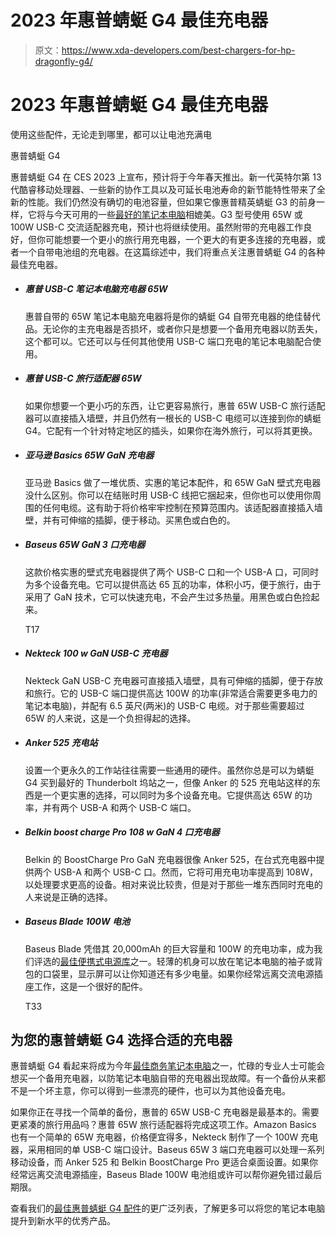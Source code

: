 # 2023 年惠普蜻蜓 G4 最佳充电器

> 原文：<https://www.xda-developers.com/best-chargers-for-hp-dragonfly-g4/>

# 2023 年惠普蜻蜓 G4 最佳充电器

使用这些配件，无论走到哪里，都可以让电池充满电

惠普蜻蜓 G4

惠普蜻蜓 G4 在 CES 2023 上宣布，预计将于今年春天推出。新一代英特尔第 13 代酷睿移动处理器、一些新的协作工具以及可延长电池寿命的新节能特性带来了全新的性能。我们仍然没有确切的电池容量，但如果它像惠普精英蜻蜓 G3 的前身一样，它将与今天可用的一些[最好的笔记本电脑](https://www.xda-developers.com/best-laptops/)相媲美。G3 型号使用 65W 或 100W USB-C 交流适配器充电，预计也将继续使用。虽然附带的充电器工作良好，但你可能想要一个更小的旅行用充电器，一个更大的有更多连接的充电器，或者一个自带电池组的充电器。在这篇综述中，我们将重点关注惠普蜻蜓 G4 的各种最佳充电器。

*   ##### 惠普 USB-C 笔记本电脑充电器 65W

    惠普自带的 65W 笔记本电脑充电器将是你的蜻蜓 G4 自带充电器的绝佳替代品。无论你的主充电器是否损坏，或者你只是想要一个备用充电器以防丢失，这个都可以。它还可以与任何其他使用 USB-C 端口充电的笔记本电脑配合使用。

*   ##### 惠普 USB-C 旅行适配器 65W

    如果你想要一个更小巧的东西，让它更容易旅行，惠普 65W USB-C 旅行适配器可以直接插入墙壁，并且仍然有一根长的 USB-C 电缆可以连接到你的蜻蜓 G4。它配有一个针对特定地区的插头，如果你在海外旅行，可以将其更换。

*   ##### 亚马逊 Basics 65W GaN 充电器

    亚马逊 Basics 做了一堆优质、实惠的笔记本配件，和 65W GaN 壁式充电器没什么区别。你可以在结账时用 USB-C 线把它捆起来，但你也可以使用你周围的任何电缆。这有助于将价格牢牢控制在预算范围内。该适配器直接插入墙壁，并有可伸缩的插脚，便于移动。买黑色或白色的。

*   ##### Baseus 65W GaN 3 口充电器

    这款价格实惠的壁式充电器提供了两个 USB-C 口和一个 USB-A 口，可同时为多个设备充电。它可以提供高达 65 瓦的功率，体积小巧，便于旅行，由于采用了 GaN 技术，它可以快速充电，不会产生过多热量。用黑色或白色捡起来。

    T17
*   ##### Nekteck 100 w GaN USB-C 充电器

    Nekteck GaN USB-C 充电器可直接插入墙壁，具有可伸缩的插脚，便于存放和旅行。它的 USB-C 端口提供高达 100W 的功率(非常适合需要更多电力的笔记本电脑)，并配有 6.5 英尺(两米)的 USB-C 电缆。对于那些需要超过 65W 的人来说，这是一个负担得起的选择。

*   ##### Anker 525 充电站

    设置一个更永久的工作站往往需要一些通用的硬件。虽然你总是可以为蜻蜓 G4 买到最好的 Thunderbolt 坞站之一，但像 Anker 的 525 充电站这样的东西是一个更实惠的选择，可以同时为多个设备充电。它提供高达 65W 的功率，并有两个 USB-A 和两个 USB-C 端口。

*   ##### Belkin boost charge Pro 108 w GaN 4 口充电器

    Belkin 的 BoostCharge Pro GaN 充电器很像 Anker 525，在台式充电器中提供两个 USB-A 和两个 USB-C 口。然而，它将可用充电功率提高到 108W，以处理要求更高的设备。相对来说比较贵，但是对于那些一堆东西同时充电的人来说是正确的选择。

*   ##### Baseus Blade 100W 电池

    Baseus Blade 凭借其 20,000mAh 的巨大容量和 100W 的充电功率，成为我们评选的[最佳便携式电源库](https://www.xda-developers.com/best-portable-chargers/)之一。轻薄的机身可以放在笔记本电脑的袖子或背包的口袋里，显示屏可以让你知道还有多少电量。如果你经常远离交流电源插座工作，这是一个很好的配件。

    T33

## 为您的惠普蜻蜓 G4 选择合适的充电器

惠普蜻蜓 G4 看起来将成为今年[最佳商务笔记本电脑](https://www.xda-developers.com/best-business-laptops/)之一，忙碌的专业人士可能会想买一个备用充电器，以防笔记本电脑自带的充电器出现故障。有一个备份从来都不是一个坏主意，你可以得到一些漂亮的硬件，也可以为其他设备充电。

如果你正在寻找一个简单的备份，惠普的 65W USB-C 充电器是最基本的。需要更紧凑的旅行用品吗？惠普 65W 旅行适配器将完成这项工作。Amazon Basics 也有一个简单的 65W 充电器，价格便宜得多，Nekteck 制作了一个 100W 充电器，采用相同的单 USB-C 端口设计。Baseus 65W 3 端口充电器可以处理一系列移动设备，而 Anker 525 和 Belkin BoostCharge Pro 更适合桌面设置。如果你经常远离交流电源插座，Baseus Blade 100W 电池组或许可以帮你避免错过最后期限。

查看我们的[最佳惠普蜻蜓 G4 配件](https://www.xda-developers.com/best-accessories-for-hp-dragonfly-g4/)的更广泛列表，了解更多可以将您的笔记本电脑提升到新水平的优秀产品。